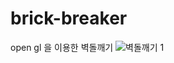 # brick-breaker
open gl 을 이용한 벽돌깨기
![벽돌깨기 1](https://user-images.githubusercontent.com/35258834/63439351-d0309b00-c468-11e9-8b0a-9f1fc3159ceb.JPG)
